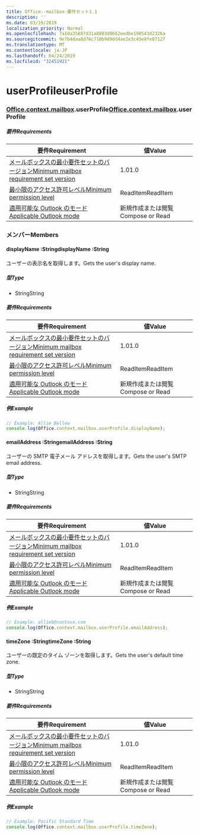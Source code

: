 ```yaml
---
title: Office.-mailbox-要件セット1.1
description: ''
ms.date: 03/19/2019
localization_priority: Normal
ms.openlocfilehash: 7a10a35887d31a8803d0662eedbe190543d2326a
ms.sourcegitcommit: 9e7b4daa8d76c710b9d9dd4ae2e3c45e8fe07127
ms.translationtype: MT
ms.contentlocale: ja-JP
ms.lasthandoff: 04/24/2019
ms.locfileid: "32451921"
---
```

# <a name="userprofile"></a><span data-ttu-id="0cb5c-102">userProfile</span><span class="sxs-lookup"><span data-stu-id="0cb5c-102">userProfile</span></span>

### <a name="officeofficemdcontextofficecontextmdmailboxofficecontextmailboxmduserprofile"></a><span data-ttu-id="0cb5c-103">[Office](Office.md)[.context](Office.context.md)[.mailbox](Office.context.mailbox.md).userProfile</span><span class="sxs-lookup"><span data-stu-id="0cb5c-103">[Office](Office.md)[.context](Office.context.md)[.mailbox](Office.context.mailbox.md).userProfile</span></span>

##### <a name="requirements"></a><span data-ttu-id="0cb5c-104">要件</span><span class="sxs-lookup"><span data-stu-id="0cb5c-104">Requirements</span></span>

|<span data-ttu-id="0cb5c-105">要件</span><span class="sxs-lookup"><span data-stu-id="0cb5c-105">Requirement</span></span>| <span data-ttu-id="0cb5c-106">値</span><span class="sxs-lookup"><span data-stu-id="0cb5c-106">Value</span></span>|
|---|---|
|[<span data-ttu-id="0cb5c-107">メールボックスの最小要件セットのバージョン</span><span class="sxs-lookup"><span data-stu-id="0cb5c-107">Minimum mailbox requirement set version</span></span>](/office/dev/add-ins/reference/requirement-sets/outlook-api-requirement-sets)| <span data-ttu-id="0cb5c-108">1.0</span><span class="sxs-lookup"><span data-stu-id="0cb5c-108">1.0</span></span>|
|[<span data-ttu-id="0cb5c-109">最小限のアクセス許可レベル</span><span class="sxs-lookup"><span data-stu-id="0cb5c-109">Minimum permission level</span></span>](/outlook/add-ins/understanding-outlook-add-in-permissions)| <span data-ttu-id="0cb5c-110">ReadItem</span><span class="sxs-lookup"><span data-stu-id="0cb5c-110">ReadItem</span></span>|
|[<span data-ttu-id="0cb5c-111">適用可能な Outlook のモード</span><span class="sxs-lookup"><span data-stu-id="0cb5c-111">Applicable Outlook mode</span></span>](/outlook/add-ins/#extension-points)| <span data-ttu-id="0cb5c-112">新規作成または閲覧</span><span class="sxs-lookup"><span data-stu-id="0cb5c-112">Compose or Read</span></span>|

### <a name="members"></a><span data-ttu-id="0cb5c-113">メンバー</span><span class="sxs-lookup"><span data-stu-id="0cb5c-113">Members</span></span>

####  <a name="displayname-string"></a><span data-ttu-id="0cb5c-114">displayName :String</span><span class="sxs-lookup"><span data-stu-id="0cb5c-114">displayName :String</span></span>

<span data-ttu-id="0cb5c-115">ユーザーの表示名を取得します。</span><span class="sxs-lookup"><span data-stu-id="0cb5c-115">Gets the user's display name.</span></span>

##### <a name="type"></a><span data-ttu-id="0cb5c-116">型</span><span class="sxs-lookup"><span data-stu-id="0cb5c-116">Type</span></span>

*   <span data-ttu-id="0cb5c-117">String</span><span class="sxs-lookup"><span data-stu-id="0cb5c-117">String</span></span>

##### <a name="requirements"></a><span data-ttu-id="0cb5c-118">要件</span><span class="sxs-lookup"><span data-stu-id="0cb5c-118">Requirements</span></span>

|<span data-ttu-id="0cb5c-119">要件</span><span class="sxs-lookup"><span data-stu-id="0cb5c-119">Requirement</span></span>| <span data-ttu-id="0cb5c-120">値</span><span class="sxs-lookup"><span data-stu-id="0cb5c-120">Value</span></span>|
|---|---|
|[<span data-ttu-id="0cb5c-121">メールボックスの最小要件セットのバージョン</span><span class="sxs-lookup"><span data-stu-id="0cb5c-121">Minimum mailbox requirement set version</span></span>](/office/dev/add-ins/reference/requirement-sets/outlook-api-requirement-sets)| <span data-ttu-id="0cb5c-122">1.0</span><span class="sxs-lookup"><span data-stu-id="0cb5c-122">1.0</span></span>|
|[<span data-ttu-id="0cb5c-123">最小限のアクセス許可レベル</span><span class="sxs-lookup"><span data-stu-id="0cb5c-123">Minimum permission level</span></span>](/outlook/add-ins/understanding-outlook-add-in-permissions)| <span data-ttu-id="0cb5c-124">ReadItem</span><span class="sxs-lookup"><span data-stu-id="0cb5c-124">ReadItem</span></span>|
|[<span data-ttu-id="0cb5c-125">適用可能な Outlook のモード</span><span class="sxs-lookup"><span data-stu-id="0cb5c-125">Applicable Outlook mode</span></span>](/outlook/add-ins/#extension-points)| <span data-ttu-id="0cb5c-126">新規作成または閲覧</span><span class="sxs-lookup"><span data-stu-id="0cb5c-126">Compose or Read</span></span>|

##### <a name="example"></a><span data-ttu-id="0cb5c-127">例</span><span class="sxs-lookup"><span data-stu-id="0cb5c-127">Example</span></span>

```javascript
// Example: Allie Bellew
console.log(Office.context.mailbox.userProfile.displayName);
```

####  <a name="emailaddress-string"></a><span data-ttu-id="0cb5c-128">emailAddress :String</span><span class="sxs-lookup"><span data-stu-id="0cb5c-128">emailAddress :String</span></span>

<span data-ttu-id="0cb5c-129">ユーザーの SMTP 電子メール アドレスを取得します。</span><span class="sxs-lookup"><span data-stu-id="0cb5c-129">Gets the user's SMTP email address.</span></span>

##### <a name="type"></a><span data-ttu-id="0cb5c-130">型</span><span class="sxs-lookup"><span data-stu-id="0cb5c-130">Type</span></span>

*   <span data-ttu-id="0cb5c-131">String</span><span class="sxs-lookup"><span data-stu-id="0cb5c-131">String</span></span>

##### <a name="requirements"></a><span data-ttu-id="0cb5c-132">要件</span><span class="sxs-lookup"><span data-stu-id="0cb5c-132">Requirements</span></span>

|<span data-ttu-id="0cb5c-133">要件</span><span class="sxs-lookup"><span data-stu-id="0cb5c-133">Requirement</span></span>| <span data-ttu-id="0cb5c-134">値</span><span class="sxs-lookup"><span data-stu-id="0cb5c-134">Value</span></span>|
|---|---|
|[<span data-ttu-id="0cb5c-135">メールボックスの最小要件セットのバージョン</span><span class="sxs-lookup"><span data-stu-id="0cb5c-135">Minimum mailbox requirement set version</span></span>](/office/dev/add-ins/reference/requirement-sets/outlook-api-requirement-sets)| <span data-ttu-id="0cb5c-136">1.0</span><span class="sxs-lookup"><span data-stu-id="0cb5c-136">1.0</span></span>|
|[<span data-ttu-id="0cb5c-137">最小限のアクセス許可レベル</span><span class="sxs-lookup"><span data-stu-id="0cb5c-137">Minimum permission level</span></span>](/outlook/add-ins/understanding-outlook-add-in-permissions)| <span data-ttu-id="0cb5c-138">ReadItem</span><span class="sxs-lookup"><span data-stu-id="0cb5c-138">ReadItem</span></span>|
|[<span data-ttu-id="0cb5c-139">適用可能な Outlook のモード</span><span class="sxs-lookup"><span data-stu-id="0cb5c-139">Applicable Outlook mode</span></span>](/outlook/add-ins/#extension-points)| <span data-ttu-id="0cb5c-140">新規作成または閲覧</span><span class="sxs-lookup"><span data-stu-id="0cb5c-140">Compose or Read</span></span>|

##### <a name="example"></a><span data-ttu-id="0cb5c-141">例</span><span class="sxs-lookup"><span data-stu-id="0cb5c-141">Example</span></span>

```javascript
// Example: allieb@contoso.com
console.log(Office.context.mailbox.userProfile.emailAddress);
```

####  <a name="timezone-string"></a><span data-ttu-id="0cb5c-142">timeZone :String</span><span class="sxs-lookup"><span data-stu-id="0cb5c-142">timeZone :String</span></span>

<span data-ttu-id="0cb5c-143">ユーザーの既定のタイム ゾーンを取得します。</span><span class="sxs-lookup"><span data-stu-id="0cb5c-143">Gets the user's default time zone.</span></span>

##### <a name="type"></a><span data-ttu-id="0cb5c-144">型</span><span class="sxs-lookup"><span data-stu-id="0cb5c-144">Type</span></span>

*   <span data-ttu-id="0cb5c-145">String</span><span class="sxs-lookup"><span data-stu-id="0cb5c-145">String</span></span>

##### <a name="requirements"></a><span data-ttu-id="0cb5c-146">要件</span><span class="sxs-lookup"><span data-stu-id="0cb5c-146">Requirements</span></span>

|<span data-ttu-id="0cb5c-147">要件</span><span class="sxs-lookup"><span data-stu-id="0cb5c-147">Requirement</span></span>| <span data-ttu-id="0cb5c-148">値</span><span class="sxs-lookup"><span data-stu-id="0cb5c-148">Value</span></span>|
|---|---|
|[<span data-ttu-id="0cb5c-149">メールボックスの最小要件セットのバージョン</span><span class="sxs-lookup"><span data-stu-id="0cb5c-149">Minimum mailbox requirement set version</span></span>](/office/dev/add-ins/reference/requirement-sets/outlook-api-requirement-sets)| <span data-ttu-id="0cb5c-150">1.0</span><span class="sxs-lookup"><span data-stu-id="0cb5c-150">1.0</span></span>|
|[<span data-ttu-id="0cb5c-151">最小限のアクセス許可レベル</span><span class="sxs-lookup"><span data-stu-id="0cb5c-151">Minimum permission level</span></span>](/outlook/add-ins/understanding-outlook-add-in-permissions)| <span data-ttu-id="0cb5c-152">ReadItem</span><span class="sxs-lookup"><span data-stu-id="0cb5c-152">ReadItem</span></span>|
|[<span data-ttu-id="0cb5c-153">適用可能な Outlook のモード</span><span class="sxs-lookup"><span data-stu-id="0cb5c-153">Applicable Outlook mode</span></span>](/outlook/add-ins/#extension-points)| <span data-ttu-id="0cb5c-154">新規作成または閲覧</span><span class="sxs-lookup"><span data-stu-id="0cb5c-154">Compose or Read</span></span>|

##### <a name="example"></a><span data-ttu-id="0cb5c-155">例</span><span class="sxs-lookup"><span data-stu-id="0cb5c-155">Example</span></span>

```javascript
// Example: Pacific Standard Time
console.log(Office.context.mailbox.userProfile.timeZone);
```
